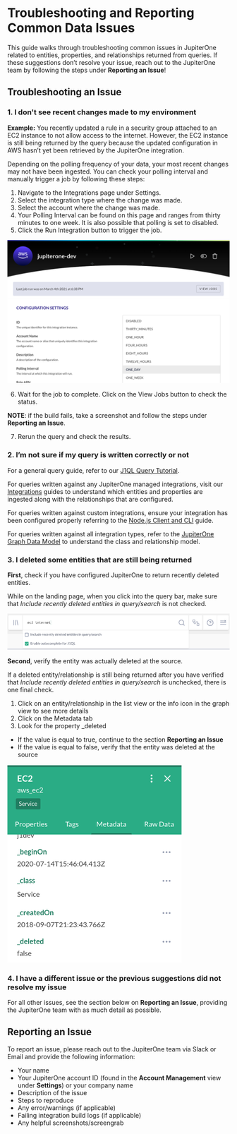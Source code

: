 # Troubleshooting and Reporting Common Data Issues

This guide walks through troubleshooting common issues in JupiterOne related to
entities, properties, and relationships returned from queries. If these
suggestions don’t resolve your issue, reach out to the JupiterOne team by
following the steps under **Reporting an Issue**!

## Troubleshooting an Issue

### 1. I don't see recent changes made to my environment

**Example:** You recently updated a rule in a security group attached to an EC2
instance to not allow access to the internet. However, the EC2 instance is still
being returned by the query because the updated configuration in AWS hasn’t yet
been retrieved by the JupiterOne integration.

Depending on the polling frequency of your data, your most recent changes may
not have been ingested. You can check your polling interval and manually trigger
a job by following these steps:

1. Navigate to the Integrations page under Settings.
2. Select the integration type where the change was made.
3. Select the account where the change was made.
4. Your Polling Interval can be found on this page and ranges from thirty
   minutes to one week. It is also possible that polling is set to disabled.
5. Click the Run Integration button to trigger the job.

![troubleshoot-integration-configuration](../assets/troubleshoot-integration-configuration.png)

6. Wait for the job to complete. Click on the View Jobs button to check the status.

**NOTE**: if the build fails, take a screenshot and follow the steps under **Reporting an Issue**.

7. Rerun the query and check the results.

### 2. I’m not sure if my query is written correctly or not

For a general query guide, refer to our 
[J1QL Query Tutorial](https://support.jupiterone.io/hc/en-us/articles/360022720434-4-9-J1QL-Query-Tutorial).

For queries written against any JupiterOne managed integrations, visit our
[Integrations](https://support.jupiterone.io/hc/en-us/sections/360004247473-Integrations) 
guides to understand which entities and properties are ingested
along with the relationships that are configured. 

For queries written against custom integrations, ensure your integration has
been configured properly referring to the
[Node.js Client and CLI](https://support.jupiterone.io/hc/en-us/articles/360022903373-JupiterOne-Node-js-Client-and-CLI)
guide.

For queries written against all integration types, refer to the 
[JupiterOne Graph Data Model](https://support.jupiterone.io/hc/en-us/sections/360002424373-JupiterOne-Graph-Data-Model) 
to understand the class and relationship model.

### 3. I deleted some entities that are still being returned  

**First**, check if you have configured JupiterOne to return recently deleted
entities.

While on the landing page, when you click into the query bar, make sure that
*Include recently deleted entities in query/search* is not checked.

![troubleshoot-deleted-checkbox](../assets/troubleshoot-deleted-checkbox.png)

**Second**, verify the entity was actually deleted at the source. 

If a deleted entity/relationship is still being returned after you have verified
that *Include recently deleted entities in query/search* is unchecked, there is
one final check.

1. Click on an entity/relationship in the list view or the info icon in the graph view to see more details
2. Click on the Metadata tab
3. Look for the property _deleted
- If the value is equal to true, continue to the section **Reporting an Issue**
- If the value is equal to false, verify that the entity was deleted at the source

![troubleshoot-metadata-deleted](../assets/troubleshoot-metadata-deleted.png)

### 4. I have a different issue or the previous suggestions did not resolve my issue

For all other issues, see the section below on **Reporting an Issue**, providing
the JupiterOne team with as much detail as possible.

## Reporting an Issue

To report an issue, please reach out to the JupiterOne team via Slack or Email
and provide the following information:

- Your name
- Your JupiterOne account ID (found in the **Account Management** view under
  **Settings**) or your company name
- Description of the issue
- Steps to reproduce 
- Any error/warnings (if applicable)
- Failing integration build logs (if applicable)
- Any helpful screenshots/screengrab

